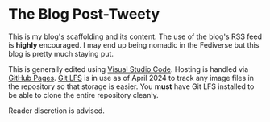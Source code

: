 # The Blog Post-Tweety

This is my blog's scaffolding and its content.  The use of the blog's RSS feed is **highly** encouraged.  I may end up being nomadic in the Fediverse but this blog is pretty much staying put.

This is generally edited using [Visual Studio Code](https://en.wikipedia.org/w/index.php?title=Visual_Studio_Code&oldid=1128781165).  Hosting is handled via [GitHub Pages](https://simple.wikipedia.org/w/index.php?title=GitHub&oldid=8334105#GitHub_Pages).  [Git LFS](https://git-lfs.com/) is in use as of April 2024 to track any image files in the repository so that storage is easier.  You **must** have Git LFS installed to be able to clone the entire repository cleanly.

Reader discretion is advised.
